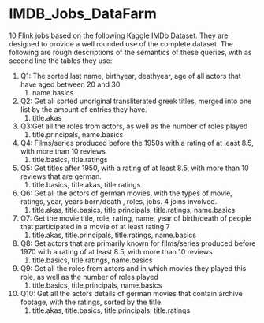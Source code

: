 # IMDB_Jobs_DataFarm
10 Flink jobs based on the following [Kaggle IMDb Dataset](https://www.kaggle.com/ashirwadsangwan/imdb-dataset/code). 
They are designed to provide a well rounded use of the complete dataset.
The following are rough descriptions of the semantics of these queries, with as second line the tables they use:
1. Q1: The sorted last name, birthyear, deathyear, age of all actors that have aged between 20 and 30
    1. name.basics
2. Q2: Get all sorted unoriginal transliterated greek titles, merged into one list by the amount of entries they have.
    1. title.akas
3. Q3:Get all the roles from actors, as well as the number of roles played
    1. title.principals, name.basics
4. Q4: Films/series produced before the 1950s with a rating of at least 8.5, with more than 10 reviews
    1. title.basics, title.ratings
5. Q5: Get titles after 1950, with a rating of at least 8.5, with more than 10 reviews that are german.
    1. title.basics, title.akas, title.ratings
6. Q6: Get all the actors of german movies, with the types of movie, ratings, year, years born/death , roles, jobs. 4 joins involved.
    1. title.akas, title.basics, title.principals, title.ratings, name.basics
7. Q7: Get the movie title, role, rating, name, year of birth/death of people that participated in a movie of at least rating 7
    1. title.akas, title.principals, title.ratings, name.basics
8. Q8: Get actors that are primarily known for films/series produced before 1970 with a rating of at least 8.5, with more than 10 reviews
    1.  title.basics, title.ratings, name.basics
9. Q9:  Get all the roles from actors and in which movies they played this role, as well as the number of roles played
    1. title.basics, title.principals, name.basics
10. Q10: Get all the actors details of german movies that contain archive footage, with the ratings, sorted by the title.
    1. title.akas, title.basics, title.principals, title.ratings
